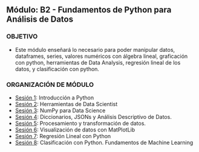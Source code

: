  
## Módulo: B2 - Fundamentos de Python para Análisis de Datos

### OBJETIVO 
 - Este módulo enseñará lo necesario para poder manipular datos, dataframes, series, valores numéricos con álgebra lineal, graficación con python, herramientas de Data Analysis, regresión lineal de los datos, y clasificación con python. 
 

### ORGANIZACIÓN DE MÓDULO 
 - [Sesión 1](Sesion-01): Introducción a Python 
 - [Sesión 2](Sesion-02): Herramientas de Data Scientist
 - [Sesión 3](Sesion-03): NumPy para Data Science
 - [Sesión 4](Sesion-04): Diccionarios, JSONs y Análisis Descriptivo de Datos.
 - [Sesión 5](Sesion-05): Procesamiento y transformación de datos. 
 - [Sesión 6](Sesion-06): Visualización de datos con MatPlotLib
 - [Sesión 7](Sesion-07): Regresión Lineal con Python 
 - [Sesión 8](Sesion-08): Clasificación con Python. Fundamentos de Machine Learning

